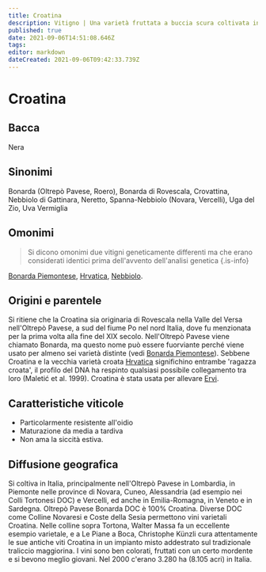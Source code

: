 ```yaml
---
title: Croatina
description: Vitigno | Una varietà fruttata a buccia scura coltivata in diverse aree dell'Italia settentrionale e usata sia da sola che in blend.
published: true
date: 2021-09-06T14:51:08.646Z
tags: 
editor: markdown
dateCreated: 2021-09-06T09:42:33.739Z
---
```


# Croatina

## Bacca
Nera
## Sinonimi
Bonarda (Oltrepò Pavese, Roero), Bonarda di Rovescala, Crovattina, Nebbiolo di Gattinara, Neretto, Spanna-Nebbiolo (Novara, Vercelli), Uga del Zio, Uva Vermiglia

## Omonimi
> Si dicono omonimi due vitigni geneticamente differenti ma che erano considerati identici prima dell'avvento dell'analisi genetica
{.is-info}

[Bonarda Piemontese](/vitigni/bonarda-piemontese), [Hrvatica](/vitigni/hrvatica), [Nebbiolo](/vitigni/Italia/nebbiolo). 

## Origini e parentele
Si ritiene che la Croatina sia originaria di Rovescala nella Valle del Versa nell'Oltrepò Pavese, a sud del fiume Po nel nord Italia, dove fu menzionata per la prima volta alla fine del XIX secolo. Nell'Oltrepò Pavese viene chiamato Bonarda, ma questo nome può essere fuorviante perché viene usato per almeno sei varietà distinte (vedi [Bonarda Piemontese](/vitigni/bonarda-pienotese)). Sebbene Croatina e la vecchia varietà croata [Hrvatica](/vitigni/hrvatica) significhino entrambe 'ragazza croata', il profilo del DNA ha respinto qualsiasi possibile collegamento tra loro (Maletić et al. 1999). Croatina è stata usata per allevare [Ervi](/vitigni/ervi).

## Caratteristiche viticole
- Particolarmente resistente all'oidio
- Maturazione da media a tardiva
- Non ama la siccità estiva.

## Diffusione geografica
Si coltiva in Italia, principalmente nell'Oltrepò Pavese in Lombardia, in Piemonte nelle province di Novara, Cuneo, Alessandria (ad esempio nei Colli Tortonesi DOC) e Vercelli, ed anche in Emilia-Romagna, in Veneto e in Sardegna. Oltrepò Pavese Bonarda DOC è 100% Croatina. Diverse DOC come Colline Novaresi e Coste della Sesia permettono vini varietali Croatina. Nelle colline sopra Tortona, Walter Massa fa un eccellente esempio varietale, e a Le Piane a Boca, Christophe Künzli cura attentamente le sue antiche viti Croatina in un impianto misto addestrato sul tradizionale traliccio maggiorina. I vini sono ben colorati, fruttati con un certo mordente e si bevono meglio giovani. Nel 2000 c'erano 3.280 ha (8.105 acri) in Italia.